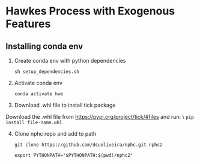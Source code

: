 # Hawkes Process with Exogenous Features

## Installing conda env

1) Create conda env with python dependencies

    `sh setup_dependencies.sh`

2) Activate conda env

    `conda activate hwe`

3) Download .whl file to install tick package

Download the .whl file from https://pypi.org/project/tick/#files and run: \\
    `pip install file-name.whl`

4) Clone nphc repo and add to path

    `git clone https://github.com/dcuoliveira/nphc.git nphc2`

    `export PYTHONPATH="$PYTHONPATH:$(pwd)/nphc2"`




